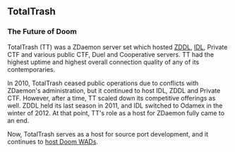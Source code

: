 ## TotalTrash

### The Future of Doom

TotalTrash (TT) was a ZDaemon server set which hosted
[ZDDL](http://cdevastation.com/zddl), [IDL](http://intldoomleague.com), Private
CTF and various public CTF, Duel and Cooperative servers.  TT had the highest
uptime and highest overall connection quality of any of its contemporaries.

In 2010, TotalTrash ceased public operations due to conflicts with ZDaemon's
administration, but it continued to host IDL, ZDDL and Private CTF.  However,
after a time, TT scaled down its competitive offerings as well.  ZDDL held its
last season in 2011, and IDL switched to Odamex in the winter of 2012.  At that
point, TT's role as a host for ZDaemon fully came to an end.

Now, TotalTrash serves as a host for source port development, and it continues
to [host Doom WADs](http://static.totaltrash.org/wads).


